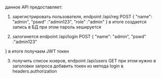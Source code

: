 данное API предоставляет:
1) зарегистрировать пользователя, endpoint /api/reg  POST
{
    "name": "admin",
    "pswd" :"admin123",
    "role" :"admin"
}
в итоге создается запись в БД при этом пароль хешируется

2) залогинется endpoint /api/login   POST
{
    "name": "admin",
    "pswd" :"admin123"
    
}
в итоге получаем JWT токен

3) получить список юзеров, endpoint /api/users  GET
при этом нужно в заголовки запроса добавить токен из метода login в headers.authorization
